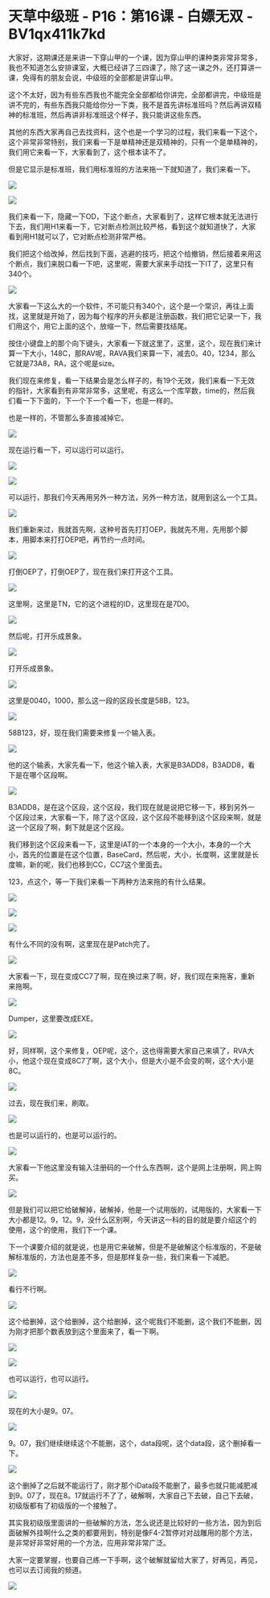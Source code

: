 # 天草中级班 - P16：第16课 - 白嫖无双 - BV1qx411k7kd

大家好，这期课还是来讲一下穿山甲的一个课，因为穿山甲的课种类非常非常多，我也不知道怎么安排课室，大概已经讲了三四课了，除了这一课之外，还打算讲一课，免得有的朋友会说，中级班的全部都是讲穿山甲。

这个不太好，因为有些东西我也不能完全全部都给你讲完，全部都讲完，中级班是讲不完的，有些东西我只能给你分一下类，我不是首先讲标准班吗？然后再讲双精神的标准班，然后再讲非标准班这个样子，我只能讲这些东西。

其他的东西大家再自己去找资料，这个也是一个学习的过程，我们来看一下这个，这个非常非常特别，我们来看一下是单精神还是双精神的，只有一个是单精神的，我们用它来看一下，大家看到了，这个根本读不了。

但是它显示是标准班，我们用标准班的方法来拖一下就知道了，我们来看一下。

![](img/0cb516b44526997bb44bf71d9f78982a_1.png)

![](img/0cb516b44526997bb44bf71d9f78982a_2.png)

我们来看一下，隐藏一下OD，下这个断点，大家看到了，这样它根本就无法进行下去，我们用H1来看一下，它对断点检测比较严格，看到这个就知道快了，大家看到用H1就可以了，它对断点检测非常严格。

我们把这个给改掉，然后找到下面，逃避的技巧，把这个给撤销，然后接着来用这个断点，我们来脱口看一下吧，这里呢，需要大家来手动找一下IT了，这里只有340个。



![](img/0cb516b44526997bb44bf71d9f78982a_4.png)

大家看一下这么大的一个软件，不可能只有340个，这个是一个常识，再往上面找，这里就是开始了，因为每个程序的开头都是注册函数，我们把它记录一下，我们用这个，用它上面的这个，放缩一下，然后需要找结尾。

按住小键盘上的那个向下键头，大家看一下就这里了，这里，这个，现在我们来计算一下大小，148C，那RAV呢，RAVA我们来算一下，减去0。40，1234，那么它就是73A8，RA，这个呢是size。

我们现在来修复，看一下结果会是怎么样子的，有19个无效，我们来看一下无效的指针，大家看到有非常非常多，这里呢，有这么一个库罕数，time的，然后我们看一下下面的，下一个下一个看一下，也是一样的。

也是一样的，不管那么多直接减掉它。

![](img/0cb516b44526997bb44bf71d9f78982a_6.png)

现在运行看一下，可以运行可以运行。

![](img/0cb516b44526997bb44bf71d9f78982a_8.png)

![](img/0cb516b44526997bb44bf71d9f78982a_9.png)

可以运行，那我们今天再用另外一种方法，另外一种方法，就用到这么一个工具。

![](img/0cb516b44526997bb44bf71d9f78982a_11.png)

我们重新来过，我就首先啊，这种号首先打打OEP，我就先不用，先用那个脚本，用脚本来打打OEP吧，再节约一点时间。



![](img/0cb516b44526997bb44bf71d9f78982a_13.png)

打倒OEP了，打倒OEP了，现在我们来打开这个工具。

![](img/0cb516b44526997bb44bf71d9f78982a_15.png)

这里啊，这里是TN，它的这个进程的ID，这里现在是7D0。

![](img/0cb516b44526997bb44bf71d9f78982a_17.png)

然后呢，打开乐成景象。

![](img/0cb516b44526997bb44bf71d9f78982a_19.png)

打开乐成景象。

![](img/0cb516b44526997bb44bf71d9f78982a_21.png)

这里是0040，1000，那么这一段的区段长度是58B，123。

![](img/0cb516b44526997bb44bf71d9f78982a_23.png)

58B123，好，现在我们需要来修复一个输入表。

![](img/0cb516b44526997bb44bf71d9f78982a_25.png)

他的这个输表，大家先看一下，他这个输入表，大家是B3ADD8，B3ADD8，看下是在哪个区段啊。

![](img/0cb516b44526997bb44bf71d9f78982a_27.png)

B3ADD8，是在这个区段，这个区段，我们现在就是说把它移一下，移到另外一个区段过来，大家看一下，除了这个区段，这个区段不能移到这个区段来啊，就是这一个区段了啊，剩下就是这个区段。

我们移到这个区段来看一下，这里是IAT的一个本身的一个大小，本身的一个大小，首先的位置是在这个位置，BaseCard，然后呢，大小，长度啊，这里就是长度嘛，新的呢，我们也移到CC，CC7这个里面去。

123，点这个，等一下我们来看一下两种方法来拖的有什么结果。

![](img/0cb516b44526997bb44bf71d9f78982a_29.png)

![](img/0cb516b44526997bb44bf71d9f78982a_30.png)

![](img/0cb516b44526997bb44bf71d9f78982a_31.png)

有什么不同的没有啊，这里现在是Patch完了。

![](img/0cb516b44526997bb44bf71d9f78982a_33.png)

大家看一下，现在变成CC7了啊，现在换过来了啊，好，我们现在来拖客，重新来拖啊。

![](img/0cb516b44526997bb44bf71d9f78982a_35.png)

Dumper，这里要改成EXE。

![](img/0cb516b44526997bb44bf71d9f78982a_37.png)

好，同样啊，这个来修复，OEP呢，这个，这也得需要大家自己来填了，RVA大小，他这个现在变成8C7了啊，这个大小，但是大小是不会变的啊，这个大小是8C。



![](img/0cb516b44526997bb44bf71d9f78982a_39.png)

过去，现在我们来，刷取。

![](img/0cb516b44526997bb44bf71d9f78982a_41.png)

也是可以运行的，也是可以运行的。

![](img/0cb516b44526997bb44bf71d9f78982a_43.png)

大家看一下他这里没有输入注册码的一个什么东西啊，这个是网上注册啊，网上购买。

![](img/0cb516b44526997bb44bf71d9f78982a_45.png)

但是我们可以把它给破解掉，破解掉，他是一个试用版的，试用版的，大家看一下大小都是12。9，12。9，没什么区别啊，今天讲这一科的目的就是要介绍这个的使用，这个的使用，我们下一个课。

下一个课要介绍的就是说，也是用它来破解，但是不是破解这个标准版的，不是破解标准版的，方法也是差不多，但是那样复杂一些，我们来看一下减肥。



![](img/0cb516b44526997bb44bf71d9f78982a_47.png)

看行不行啊。

![](img/0cb516b44526997bb44bf71d9f78982a_49.png)

这个给删掉，这个给删掉，这个给删掉，这个呢我们不能删，这个我们不能删，因为刚才把那个数表放到这个里面来了，看一下啊。



![](img/0cb516b44526997bb44bf71d9f78982a_51.png)

![](img/0cb516b44526997bb44bf71d9f78982a_52.png)

也可以运行，也可以运行。

![](img/0cb516b44526997bb44bf71d9f78982a_54.png)

现在的大小是9。07。

![](img/0cb516b44526997bb44bf71d9f78982a_56.png)

9。07，我们继续继续这个不能删，这个，data段呢，这个data段，这个删掉看一下。

![](img/0cb516b44526997bb44bf71d9f78982a_58.png)

这个删掉了之后就不能运行了，刚才那个iData段不能删了，最多也就只能减肥减到9。07了，现在8。17就运行不了了，破解啊，大家自己下去破，自己下去破，初级版都有了初级版的一个接触了。

其实我初级版里面讲的一些破解的方法，怎么说还是比较好的一些方法，因为到后面破解外挂啊什么之类的都要用到，特别是像F4-2暂停对对战雕用的那个方法，是非常好非常好用的一个方法，应用非常非常广泛。

大家一定要掌握，也要自己练一下手啊，这个破解就留给大家了，好再见，再见，也可以去订阅我的频道。

![](img/0cb516b44526997bb44bf71d9f78982a_60.png)